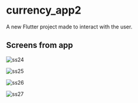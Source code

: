 # currency_app2

A new Flutter project made to interact with the user.

## Screens from app

![ss24](https://user-images.githubusercontent.com/48081857/126459156-7281a2d8-564c-409a-8ae1-7b838cce8ecb.png)

![ss25](https://user-images.githubusercontent.com/48081857/126459196-0c20ba6b-880d-4316-b24f-bceea6763a6f.png)

![ss26](https://user-images.githubusercontent.com/48081857/126459246-713da02c-9d3c-4559-9019-619c146dca54.png)

![ss27](https://user-images.githubusercontent.com/48081857/126459315-ce12d995-83b4-4893-ba65-dd2dcfb8342c.png)